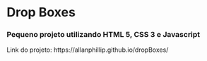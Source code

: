 <h1>Drop Boxes</h1>

<h3>Pequeno projeto utilizando HTML 5, CSS 3 e Javascript</h3>

<p>Link do projeto: https://allanphillip.github.io/dropBoxes/</p>